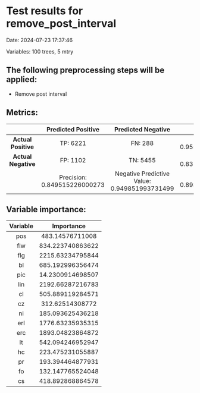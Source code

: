 # Test results for remove_post_interval
Date:  2024-07-23 17:37:46 

Variables:  100  trees,  5  mtry


 ## The following preprocessing steps will be applied: 
  - Remove post interval 


 ## Metrics:
 | | **Predicted Positive**| **Predicted Negative** | |
 |:--:|:--:|:--:|:--:|
 | **Actual Positive** | TP:  6221  | FN:  288  | Sensitivity:  0.955753571977262  |
 | **Actual Negative** | FP:  1102  | TN:  5455  | Specificity:  0.831935336281836  |
 | | Precision:  0.849515226000273  | Negative Predictive Value:  0.949851993731499  | **Accuracy**:  0.893617021276596  |


 ## Variable importance:
 | Variable | Importance |
 |:--:|:--:|
 |  pos  |  483.14576711008  |
 |  flw  |  834.223740863622  |
 |  flg  |  2215.63234795844  |
 |  bl  |  685.192996356474  |
 |  pic  |  14.2300914698507  |
 |  lin  |  2192.66287216783  |
 |  cl  |  505.889119284571  |
 |  cz  |  312.62514308772  |
 |  ni  |  185.093625436218  |
 |  erl  |  1776.63235935315  |
 |  erc  |  1893.04823864872  |
 |  lt  |  542.094246952947  |
 |  hc  |  223.475231055887  |
 |  pr  |  193.394464877931  |
 |  fo  |  132.147765524048  |
 |  cs  |  418.892868864578  |

